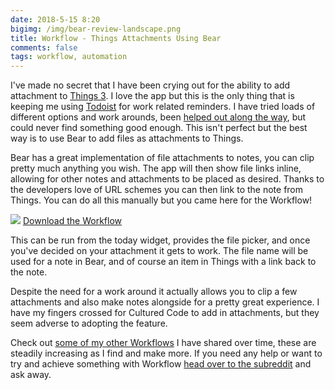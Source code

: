 ```yaml
---
date: 2018-5-15 8:20
bigimg: /img/bear-review-landscape.png
title: Workflow - Things Attachments Using Bear
comments: false
tags: workflow, automation
---
```

I've made no secret that I have been crying out for the ability to add attachment to [Things 3](https://itunes.apple.com/gb/app/things-3/id904237743?at=1000ltj4). I love the app but this is the only thing that is keeping me using [Todoist](https://gr36.com/2017-01-14-todoist-review/) for work related reminders. I have tried loads of different options and work arounds, been [helped out along the way](https://twitter.com/syrinxstarman/status/995692751277645824?s=21), but could never find something good enough. This isn't perfect but the best way is to use Bear to add files as attachments to Things.

Bear has a great implementation of file attachments to notes, you can clip pretty much anything you wish. The app will then show file links inline, allowing for other notes and attachments to be placed as desired. Thanks to the developers love of URL schemes you can then link to the note from Things. You can do all this manually but you came here for the Workflow!

![](https://gr36.com/img/2018-05-15-workflow-things-attachments.png)
[Download the Workflow](https://workflow.is/workflows/2b23f20166734c06be30b71bb80f0d6f)

This can be run from the today widget, provides the file picker, and once you've decided on your attachment it gets to work. The file name will be used for a note in Bear, and of course an item in Things with a link back to the note.

Despite the need for a work around it actually allows you to clip a few attachments and also make notes alongside for a pretty great experience. I have my fingers crossed for Cultured Code to add in attachments, but they seem adverse to adopting the feature.

Check out [some of my other Workflows](https://gr36.com/workflows) I have shared over time, these are steadily increasing as I find and make more. If you need any help or want to try and achieve something with Workflow [head over to the subreddit](https://www.reddit.com/r/workflow/) and ask away.
